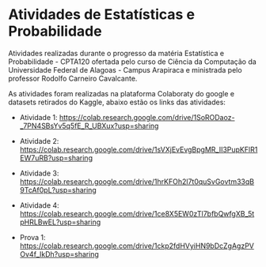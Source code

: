 # Atividades de Estatísticas e Probabilidade
Atividades realizadas durante o progresso da matéria Estatística e Probabilidade - CPTA120 ofertada pelo curso de Ciência da Computação da Universidade Federal de Alagoas - Campus Arapiraca e ministrada pelo professor Rodolfo Carneiro Cavalcante.

As atividades foram realizadas na plataforma Colaboraty do google e datasets retirados do Kaggle, abaixo estão os links das atividades:

- Atividade 1:
https://colab.research.google.com/drive/1SoRODaoz-_7PN4SBsYv5q5fE_R_UBXux?usp=sharing

- Atividade 2: 
https://colab.research.google.com/drive/1sVXjEvEvgBpgMR_II3PupKFlR1EW7uRB?usp=sharing

- Atividade 3:
https://colab.research.google.com/drive/1hrKFOh2l7t0quSvGovtm33qB9TcAf0pL?usp=sharing

- Atividade 4:
https://colab.research.google.com/drive/1ce8X5EW0zTl7bfbQwfgXB_5tpHRLBwEL?usp=sharing

- Prova 1:
https://colab.research.google.com/drive/1ckp2fdHVyiHN9bDcZgAgzPVOv4f_IkDh?usp=sharing
